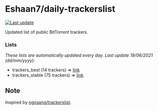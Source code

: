 
# Eshaan7/daily-trackerslist 

[![Last update](https://img.shields.io/badge/Last%20update-19/06/2021-blue.svg)](#)

Updated list of public BitTorrent trackers.

### Lists
*These lists are automatically updated every day. Last update 19/06/2021 (_dd/mm/yyyy_):*

* trackers_best (14 trackers) => [link](https://raw.githubusercontent.com/eshaan7/daily-trackerslist/master/trackers_best.txt)
* trackers_stable (75 trackers) => [link](https://raw.githubusercontent.com/eshaan7/daily-trackerslist/master/trackers_stable.txt)

## Note

Inspired by [ngosang/trackerslist](https://github.com/ngosang/trackerslist).
